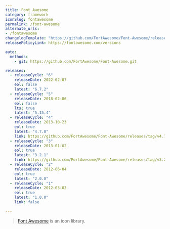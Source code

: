 ```yaml
---
title: Font Awesome
category: framework
iconSlug: fontawesome
permalink: /font-awesome
alternate_urls:
- /fontawesome
changelogTemplate: "https://github.com/FortAwesome/Font-Awesome/releases/tag/__LATEST__"
releasePolicyLink: https://fontawesome.com/versions

auto:
  methods:
    - git: https://github.com/FortAwesome/Font-Awesome.git

releases:
  - releaseCycle: "6"
    releaseDate: 2022-02-07
    eol: false
    latest: "6.7.2"
  - releaseCycle: "5"
    releaseDate: 2018-02-06
    eol: false
    lts: true
    latest: "5.15.4"
  - releaseCycle: "4"
    releaseDate: 2013-10-23
    eol: true
    latest: "4.7.0"
    link: https://github.com/FortAwesome/Font-Awesome/releases/tag/v4.7.0
  - releaseCycle: "3"
    releaseDate: 2013-01-02
    eol: true
    latest: "3.2.1"
    link: https://github.com/FortAwesome/Font-Awesome/releases/tag/v3.2.1
  - releaseCycle: "2"
    releaseDate: 2012-06-04
    eol: true
    latest: "2.0.0"
  - releaseCycle: "1"
    releaseDate: 2012-03-03
    eol: true
    latest: "1.0.0"
    link: false

---
```


> [Font Awesome](https://fontawesome.com/) is an icon library.

